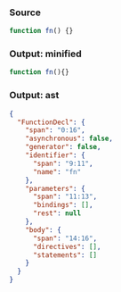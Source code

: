 ### Source
```js parse:stmt
function fn() {}
```

### Output: minified
```js
function fn(){}
```

### Output: ast
```json
{
  "FunctionDecl": {
    "span": "0:16",
    "asynchronous": false,
    "generator": false,
    "identifier": {
      "span": "9:11",
      "name": "fn"
    },
    "parameters": {
      "span": "11:13",
      "bindings": [],
      "rest": null
    },
    "body": {
      "span": "14:16",
      "directives": [],
      "statements": []
    }
  }
}
```
